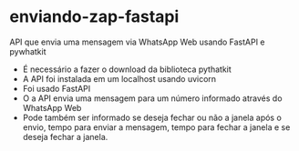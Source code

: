 # enviando-zap-fastapi
API que envia uma mensagem via WhatsApp Web usando FastAPI e pywhatkit

- É necessário a fazer o download da biblioteca pythatkit
- A API foi instalada em um localhost usando uvicorn
- Foi usado FastAPI
- O a API envia uma mensagem para um número informado através do WhatsApp Web
- Pode também ser informado se deseja fechar ou não a janela após o envio, tempo para enviar a mensagem, tempo para fechar a janela e se deseja fechar a janela.
